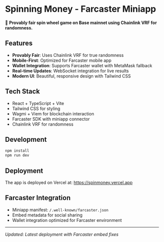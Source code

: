 # Spinning Money - Farcaster Miniapp

🎰 **Provably fair spin wheel game on Base mainnet using Chainlink VRF for randomness.**

## Features

- **Provably Fair**: Uses Chainlink VRF for true randomness
- **Mobile-First**: Optimized for Farcaster mobile app
- **Wallet Integration**: Supports Farcaster wallet with MetaMask fallback
- **Real-time Updates**: WebSocket integration for live results
- **Modern UI**: Beautiful, responsive design with Tailwind CSS

## Tech Stack

- React + TypeScript + Vite
- Tailwind CSS for styling
- Wagmi + Viem for blockchain interaction
- Farcaster SDK with miniapp connector
- Chainlink VRF for randomness

## Development

```bash
npm install
npm run dev
```

## Deployment

The app is deployed on Vercel at: https://spinmoney.vercel.app

## Farcaster Integration

- Miniapp manifest: `/.well-known/farcaster.json`
- Embed metadata for social sharing
- Wallet integration optimized for Farcaster environment

---

*Updated: Latest deployment with Farcaster embed fixes* 